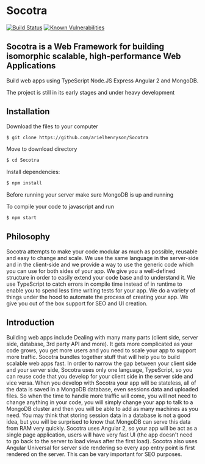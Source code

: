 # Socotra
[![Build Status](https://travis-ci.org/arielhenryson/socotra.svg?branch=master)](https://travis-ci.org/arielhenryson/socotra)
[![Known Vulnerabilities](https://snyk.io/test/github/arielhenryson/socotra/badge.svg)](https://snyk.io/test/github/arielhenryson/socotra)
## Socotra is a Web Framework for building isomorphic scalable, high-performance Web Applications

Build web apps using TypeScript Node.JS Express Angular 2 and MongoDB.

The project is still in its early stages and under heavy development

## Installation

Download the files to your computer
```bash
$ git clone https://github.com/arielhenryson/Socotra
```
Move to download directory
```bash
$ cd Socotra
```
Install dependencies:
```bash
$ npm install
```

Before running your server make sure MongoDB is up and running

To compile your code to javascript and run
```bash
$ npm start
```


## Philosophy
Socotra attempts to make your code modular as much as possible, reusable and easy to change and scale.
We use the same language in the server-side and in the client-side and we provide a way to use the generic code 
which you can use for both sides of your app. We give you a well-defined structure in order to easily extend your code
base and to understand it. We use TypeScript to catch errors in compile time instead of in runtime to enable you to spend
less time writing tests for your app. We do a variety of things under the hood  to automate the process of creating your app.
We give you out of the box support for SEO and UI creation.


## Introduction
Building web apps include Dealing with many many parts (client side, server side, database, 
3rd party API and more). It gets more complicated as your code grows, you get more users
and you need to scale your app to support more traffic. Socotra bundles together stuff that will help you 
to build scalable web apps fast. In order to narrow the gap between your client side and your server side,
Socotra uses only one language, TypeScript, so you can reuse code that you develop for your client side
in the server side and vice versa. When you develop with Socotra your app will be stateless,
all of the data is saved in a MongoDB database, even sessions data and uploaded files. So when the time to handle more 
traffic will come, you will not need to change anything in your code, you will simply change your app to talk to a MongoDB
cluster and then you will be able to add as many machines as you need. You may think that storing session data in a database
is not a good idea, but you will be surprised to know that MongoDB can serve this data from RAM very quickly. Socotra uses
Angular 2, so your app will be act as a single page application, users will have very fast UI (the app doesn't need to go back to
the server to load views after the first load). Socotra also uses Angular Universal for server side rendering so every app
entry point is first rendered on the server.  This can be vary important for SEO purposes. 